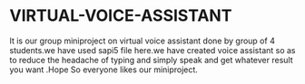 # VIRTUAL-VOICE-ASSISTANT
It is our group miniproject on virtual voice assistant done by group of 4 students.we have used sapi5 file here.we have created voice assistant so as to reduce the headache of typing and simply speak and get whatever result you want .Hope So everyone likes our miniproject.
